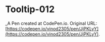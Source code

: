 # Tooltip-012
 _A Pen created at CodePen.io. Original URL: [https://codepen.io/vinod2305/pen/JjPKLyY](https://codepen.io/vinod2305/pen/JjPKLyY).

 